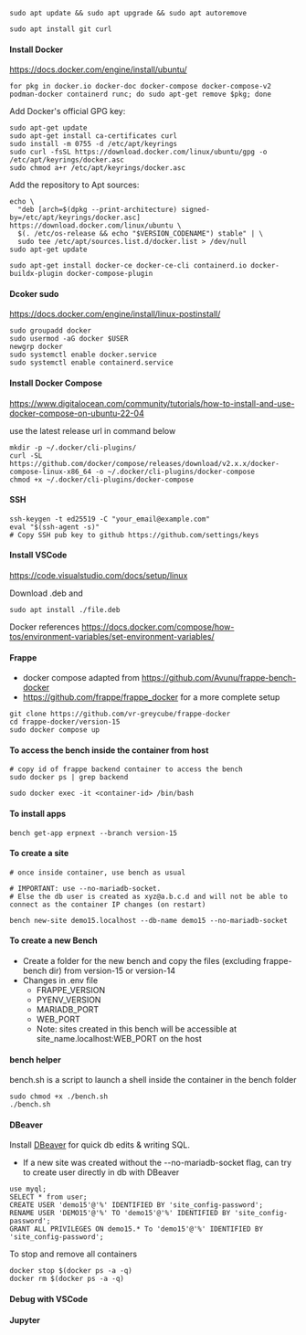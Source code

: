 ```
sudo apt update && sudo apt upgrade && sudo apt autoremove

sudo apt install git curl
```

#### Install Docker

https://docs.docker.com/engine/install/ubuntu/

```
for pkg in docker.io docker-doc docker-compose docker-compose-v2 podman-docker containerd runc; do sudo apt-get remove $pkg; done
```
Add Docker's official GPG key:
```
sudo apt-get update
sudo apt-get install ca-certificates curl
sudo install -m 0755 -d /etc/apt/keyrings
sudo curl -fsSL https://download.docker.com/linux/ubuntu/gpg -o /etc/apt/keyrings/docker.asc
sudo chmod a+r /etc/apt/keyrings/docker.asc
```
Add the repository to Apt sources:
```
echo \
  "deb [arch=$(dpkg --print-architecture) signed-by=/etc/apt/keyrings/docker.asc] https://download.docker.com/linux/ubuntu \
  $(. /etc/os-release && echo "$VERSION_CODENAME") stable" | \
  sudo tee /etc/apt/sources.list.d/docker.list > /dev/null
sudo apt-get update	

sudo apt-get install docker-ce docker-ce-cli containerd.io docker-buildx-plugin docker-compose-plugin
```

#### Dcoker sudo
https://docs.docker.com/engine/install/linux-postinstall/
```
sudo groupadd docker
sudo usermod -aG docker $USER
newgrp docker
sudo systemctl enable docker.service
sudo systemctl enable containerd.service
```

#### Install Docker Compose
https://www.digitalocean.com/community/tutorials/how-to-install-and-use-docker-compose-on-ubuntu-22-04

use the latest release url in command below

```
mkdir -p ~/.docker/cli-plugins/
curl -SL https://github.com/docker/compose/releases/download/v2.x.x/docker-compose-linux-x86_64 -o ~/.docker/cli-plugins/docker-compose
chmod +x ~/.docker/cli-plugins/docker-compose
```

#### SSH
```
ssh-keygen -t ed25519 -C "your_email@example.com"
eval "$(ssh-agent -s)"
# Copy SSH pub key to github https://github.com/settings/keys
```


#### Install VSCode
https://code.visualstudio.com/docs/setup/linux

Download .deb and 
```
sudo apt install ./file.deb
```

Docker references
https://docs.docker.com/compose/how-tos/environment-variables/set-environment-variables/





#### Frappe 
- docker compose adapted from https://github.com/Avunu/frappe-bench-docker
- https://github.com/frappe/frappe_docker for a more complete setup



```
git clone https://github.com/vr-greycube/frappe-docker
cd frappe-docker/version-15
sudo docker compose up

```

#### To access the bench inside the container from host
```
# copy id of frappe backend container to access the bench
sudo docker ps | grep backend

sudo docker exec -it <container-id> /bin/bash

```

#### To install apps
```
bench get-app erpnext --branch version-15
```


#### To create a site

```
# once inside container, use bench as usual

# IMPORTANT: use --no-mariadb-socket. 
# Else the db user is created as xyz@a.b.c.d and will not be able to connect as the container IP changes (on restart)

bench new-site demo15.localhost --db-name demo15 --no-mariadb-socket
```

#### To create a new Bench

- Create a folder for the new bench and copy the files (excluding frappe-bench dir) from version-15 or version-14
- Changes in .env file
  - FRAPPE_VERSION
  - PYENV_VERSION
  - MARIADB_PORT
  - WEB_PORT
  - Note: sites created in this bench will be accessible at site_name.localhost:WEB_PORT on the host


#### bench helper
bench.sh is a script to launch a shell inside the container in the bench folder
```
sudo chmod +x ./bench.sh
./bench.sh
```

#### DBeaver

Install [DBeaver](https://dbeaver.io/download/) for quick db edits & writing SQL. 



- If a new site was created without the --no-mariadb-socket flag, can try to create user directly in db with DBeaver
```
use myql;
SELECT * from user;
CREATE USER 'demo15'@'%' IDENTIFIED BY 'site_config-password';
RENAME USER 'DEMO15'@'%' TO 'demo15'@'%' IDENTIFIED BY 'site_config-password';
GRANT ALL PRIVILEGES ON demo15.* To 'demo15'@'%' IDENTIFIED BY 'site_config-password';
```


To stop and remove all containers
```
docker stop $(docker ps -a -q)
docker rm $(docker ps -a -q)
```

#### Debug with VSCode



#### Jupyter

